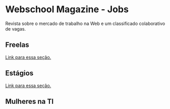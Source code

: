 # Webschool Magazine - Jobs 

Revista sobre o mercado de trabalho na Web e um classificado colaborativo de vagas.

## Freelas

[Link para essa seção.](https://github.com/Webschool-io/WebschoolMagazine-Jobs/tree/master/freelas)

## Estágios

[Link para essa seção.](https://github.com/Webschool-io/WebschoolMagazine-Jobs/tree/master/estagios)

## Mulheres na TI
